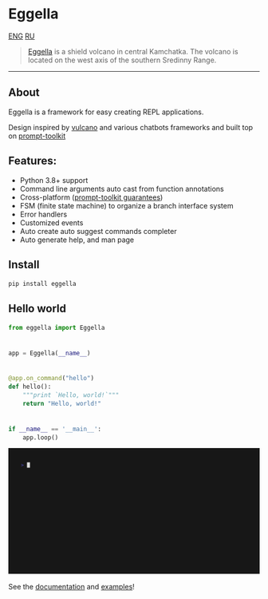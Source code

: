 # Eggella
[ENG](README.md) [RU](README_RU.md)
> [Eggella](https://en.wikipedia.org/wiki/Eggella) is a shield volcano in central Kamchatka. 
> The volcano is located on the west axis of the southern Sredinny Range.

----
## About

Eggella is a framework for easy creating REPL applications. 

Design inspired by [vulcano](https://github.com/dgarana/vulcano) and various chatbots frameworks 
and built top on [prompt-toolkit](https://github.com/prompt-toolkit/python-prompt-toolkit)

## Features:

- Python 3.8+ support
- Command line arguments auto cast from function annotations
- Cross-platform ([prompt-toolkit guarantees](https://github.com/prompt-toolkit/python-prompt-toolkit#prompt_toolkit-features))
- FSM (finite state machine) to organize a branch interface system
- Error handlers
- Customized events
- Auto create auto suggest commands completer
- Auto generate help, and man page

## Install

```shell
pip install eggella
```

## Hello world
```python
from eggella import Eggella


app = Eggella(__name__)


@app.on_command("hello")
def hello():
    """print `Hello, world!`"""
    return "Hello, world!"


if __name__ == '__main__':
    app.loop()
```

![quickstart](docs/gifs/hello_world.gif)

See the [documentation](https://eggella.readthedocs.io/en/latest/) and [examples](examples)!